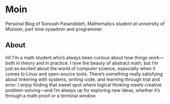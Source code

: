 # Moin

Personal Blog of Soroush Pasandideh, Mathematics student at university of Münster, part time sysadmin and programmer.

## About
Hi! I'm a math student who’s always been curious about how things work—both in theory and in practice. I love the beauty of abstract math, but I’m just as excited about the world of computer science, especially when it comes to Linux and open-source tools. There’s something really satisfying about tinkering with systems, writing code, and learning through trial and error. I enjoy finding that sweet spot where logical thinking meets creative problem-solving—and I’m always up for exploring new ideas, whether it’s through a math proof or a terminal window.

